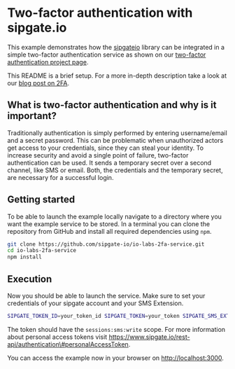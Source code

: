 # Two-factor authentication with sipgate.io

This example demonstrates how the [sipgateio](https://github.com/sipgate-io/sipgateio-node) library can be integrated in a simple two-factor authentication service as shown on our [two-factor authentication project page](https://www.sipgate.io/projects/2fa).

This README is a brief setup. For a more in-depth description take a look at our [blog post on 2FA](https://www.sipgate.io/blog/2fa).

## What is two-factor authentication and why is it important?

Traditionally authentication is simply performed by entering username/email and a secret password. This can be problematic when unauthorized actors get access to your credentials, since they can steal your identity.
To increase security and avoid a single point of failure, two-factor authentication can be used. It sends a temporary secret over a second channel, like SMS or email. Both, the credentials and the temporary secret, are necessary for a successful login.

## Getting started

To be able to launch the example locally navigate to a directory where you want the example service to be stored. In a terminal you can clone the repository from GitHub and install all required dependencies using `npm`.

```bash
git clone https://github.com/sipgate-io/io-labs-2fa-service.git
cd io-labs-2fa-service
npm install
```

## Execution

Now you should be able to launch the service. Make sure to set your credentials of your sipgate account and your SMS Extension.

```bash
SIPGATE_TOKEN_ID=your_token_id SIPGATE_TOKEN=your_token SIPGATE_SMS_EXTENSION=s0 npm start
```
The token should have the `sessions:sms:write` scope. For more information about personal access tokens visit https://www.sipgate.io/rest-api/authentication\#personalAccessToken.


You can access the example now in your browser on [http://localhost:3000](http://localhost:3000).
